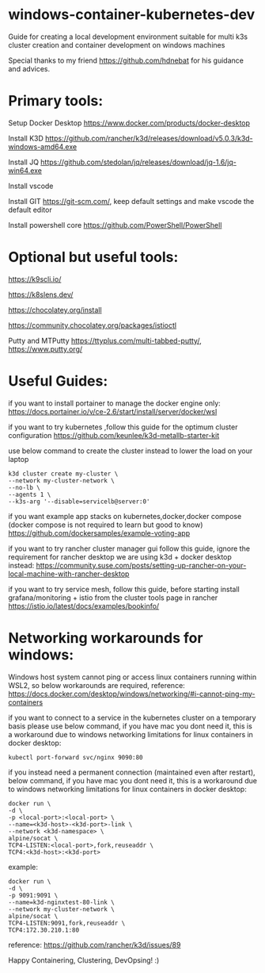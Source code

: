 # windows-container-kubernetes-dev
Guide for creating a local development environment suitable for multi k3s cluster creation and container development on windows machines

Special thanks to my friend https://github.com/hdnebat for his guidance and advices.

# Primary tools:

Setup Docker Desktop https://www.docker.com/products/docker-desktop

Install K3D https://github.com/rancher/k3d/releases/download/v5.0.3/k3d-windows-amd64.exe

Install JQ https://github.com/stedolan/jq/releases/download/jq-1.6/jq-win64.exe

Install vscode

Install GIT https://git-scm.com/, keep default settings and make vscode the default editor

Install powershell core https://github.com/PowerShell/PowerShell

# Optional but useful tools:
https://k9scli.io/

https://k8slens.dev/

https://chocolatey.org/install

https://community.chocolatey.org/packages/istioctl

Putty and MTPutty https://ttyplus.com/multi-tabbed-putty/, https://www.putty.org/

# Useful Guides:

if you want to install portainer to manage the docker engine only:
https://docs.portainer.io/v/ce-2.6/start/install/server/docker/wsl

if you want to try kubernetes ,follow this guide for the optimum cluster configuration
https://github.com/keunlee/k3d-metallb-starter-kit

use below command to create the cluster instead to lower the load on your laptop
```
k3d cluster create my-cluster \
--network my-cluster-network \
--no-lb \
--agents 1 \
--k3s-arg '--disable=servicelb@server:0'
```

if you want example app stacks on kubernetes,docker,docker compose (docker compose is not required to learn but good to know)
https://github.com/dockersamples/example-voting-app

if you want to try rancher cluster manager gui follow this guide, ignore the requirement for rancher desktop we are using k3d + docker desktop instead:
https://community.suse.com/posts/setting-up-rancher-on-your-local-machine-with-rancher-desktop

if you want to try service mesh, follow this guide, before starting install grafana/monitoring + istio from the cluster tools page in rancher
https://istio.io/latest/docs/examples/bookinfo/

# Networking workarounds for windows:

Windows host system cannot ping or access linux containers running within WSL2, so below workarounds are required, reference: https://docs.docker.com/desktop/windows/networking/#i-cannot-ping-my-containers

if you want to connect to a service in the kubernetes cluster on a temporary basis please use below command, if you have mac you dont need it, this is a workaround due to windows networking limitations for linux containers in docker desktop:
```
kubectl port-forward svc/nginx 9090:80
```
if you instead need a permanent connection (maintained even after restart), below command, if you have mac you dont need it, this is a workaround due to windows networking limitations for linux containers in docker desktop:
```
docker run \
-d \
-p <local-port>:<local-port> \
--name=<k3d-host>-<k3d-port>-link \
--network <k3d-namespace> \
alpine/socat \
TCP4-LISTEN:<local-port>,fork,reuseaddr \
TCP4:<k3d-host>:<k3d-port>
```
example:
```
docker run \
-d \
-p 9091:9091 \
--name=k3d-nginxtest-80-link \
--network my-cluster-network \
alpine/socat \
TCP4-LISTEN:9091,fork,reuseaddr \
TCP4:172.30.210.1:80
```
reference: https://github.com/rancher/k3d/issues/89

Happy Containering, Clustering, DevOpsing! :)
